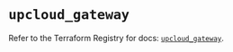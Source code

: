 # `upcloud_gateway`

Refer to the Terraform Registry for docs: [`upcloud_gateway`](https://registry.terraform.io/providers/upcloudltd/upcloud/5.13.2/docs/resources/gateway).
